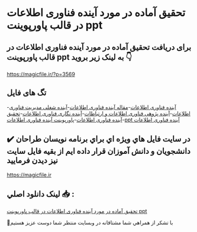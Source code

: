 # تحقیق آماده در مورد آینده فناوری اطلاعات در قالب پاورپوینت ppt

## برای دریافت تحقیق آماده در مورد آینده فناوری اطلاعات در قالب پاورپوینت ppt به لینک زیر بروید 👇

https://magicfile.ir/?p=3569

## تگ های فایل

-[آینده فناوری اطلاعات](https://magicfile.ir/product/%d8%aa%d8%ad%d9%82%db%8c%d9%82-%d8%a2%d9%85%d8%a7%d8%af%d9%87-%d8%a2%db%8c%d9%86%d8%af%d9%87-%d9%81%d9%86%d8%a7%d9%88%d8%b1%db%8c-%d8%a7%d8%b7%d9%84%d8%a7%d8%b9%d8%a7%d8%aa-%d9%be%d8%a7%d9%88%d8%b1%d9%be%d9%88%db%8c%d9%86%d8%aa/)-[مقاله آینده فناوری اطلاعات](https://magicfile.ir/product/%d8%aa%d8%ad%d9%82%db%8c%d9%82-%d8%a2%d9%85%d8%a7%d8%af%d9%87-%d8%a2%db%8c%d9%86%d8%af%d9%87-%d9%81%d9%86%d8%a7%d9%88%d8%b1%db%8c-%d8%a7%d8%b7%d9%84%d8%a7%d8%b9%d8%a7%d8%aa-%d9%be%d8%a7%d9%88%d8%b1%d9%be%d9%88%db%8c%d9%86%d8%aa/)-[آینده شغلی مدیریت فناوری اطلاعات](https://magicfile.ir/product/%d8%aa%d8%ad%d9%82%db%8c%d9%82-%d8%a2%d9%85%d8%a7%d8%af%d9%87-%d8%a2%db%8c%d9%86%d8%af%d9%87-%d9%81%d9%86%d8%a7%d9%88%d8%b1%db%8c-%d8%a7%d8%b7%d9%84%d8%a7%d8%b9%d8%a7%d8%aa-%d9%be%d8%a7%d9%88%d8%b1%d9%be%d9%88%db%8c%d9%86%d8%aa/)-[آینده پژوهی فناوری اطلاعات و ارتباطات](https://magicfile.ir/product/%d8%aa%d8%ad%d9%82%db%8c%d9%82-%d8%a2%d9%85%d8%a7%d8%af%d9%87-%d8%a2%db%8c%d9%86%d8%af%d9%87-%d9%81%d9%86%d8%a7%d9%88%d8%b1%db%8c-%d8%a7%d8%b7%d9%84%d8%a7%d8%b9%d8%a7%d8%aa-%d9%be%d8%a7%d9%88%d8%b1%d9%be%d9%88%db%8c%d9%86%d8%aa/)-[آینده نگاری فناوری اطلاعات](https://magicfile.ir/product/%d8%aa%d8%ad%d9%82%db%8c%d9%82-%d8%a2%d9%85%d8%a7%d8%af%d9%87-%d8%a2%db%8c%d9%86%d8%af%d9%87-%d9%81%d9%86%d8%a7%d9%88%d8%b1%db%8c-%d8%a7%d8%b7%d9%84%d8%a7%d8%b9%d8%a7%d8%aa-%d9%be%d8%a7%d9%88%d8%b1%d9%be%d9%88%db%8c%d9%86%d8%aa/)-[تحقیق آینده فناوری اطلاعات](https://magicfile.ir/product/%d8%aa%d8%ad%d9%82%db%8c%d9%82-%d8%a2%d9%85%d8%a7%d8%af%d9%87-%d8%a2%db%8c%d9%86%d8%af%d9%87-%d9%81%d9%86%d8%a7%d9%88%d8%b1%db%8c-%d8%a7%d8%b7%d9%84%d8%a7%d8%b9%d8%a7%d8%aa-%d9%be%d8%a7%d9%88%d8%b1%d9%be%d9%88%db%8c%d9%86%d8%aa/)-[پاورپوینت آینده فناوری اطلاعات](https://magicfile.ir/product/%d8%aa%d8%ad%d9%82%db%8c%d9%82-%d8%a2%d9%85%d8%a7%d8%af%d9%87-%d8%a2%db%8c%d9%86%d8%af%d9%87-%d9%81%d9%86%d8%a7%d9%88%d8%b1%db%8c-%d8%a7%d8%b7%d9%84%d8%a7%d8%b9%d8%a7%d8%aa-%d9%be%d8%a7%d9%88%d8%b1%d9%be%d9%88%db%8c%d9%86%d8%aa/)-[ppt آینده فناوری اطلاعات](https://magicfile.ir/product/%d8%aa%d8%ad%d9%82%db%8c%d9%82-%d8%a2%d9%85%d8%a7%d8%af%d9%87-%d8%a2%db%8c%d9%86%d8%af%d9%87-%d9%81%d9%86%d8%a7%d9%88%d8%b1%db%8c-%d8%a7%d8%b7%d9%84%d8%a7%d8%b9%d8%a7%d8%aa-%d9%be%d8%a7%d9%88%d8%b1%d9%be%d9%88%db%8c%d9%86%d8%aa/)

## ✔️ در سايت فايل هاي ويژه اي براي برنامه نويسان طراحان دانشجويان و دانش آموزان قرار داده ايم از بقيه فايل سايت نيز ديدن فرماييد

https://magicfile.ir


## لينک دانلود اصلي 📥 :

[تحقیق آماده در مورد آینده فناوری اطلاعات در قالب پاورپوینت ppt](https://magicfile.ir/product/%d8%aa%d8%ad%d9%82%db%8c%d9%82-%d8%a2%d9%85%d8%a7%d8%af%d9%87-%d8%a2%db%8c%d9%86%d8%af%d9%87-%d9%81%d9%86%d8%a7%d9%88%d8%b1%db%8c-%d8%a7%d8%b7%d9%84%d8%a7%d8%b9%d8%a7%d8%aa-%d9%be%d8%a7%d9%88%d8%b1%d9%be%d9%88%db%8c%d9%86%d8%aa/) 


🙏با تشکر از همراهي شما مشتاقانه در وبسایت منتظر شما دوست عزیز هستیم

